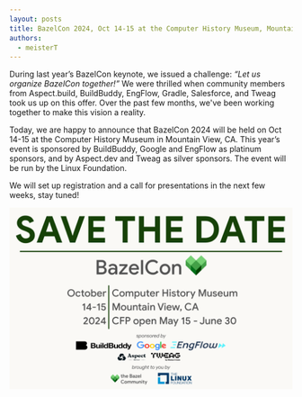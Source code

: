 ```yaml
---
layout: posts
title: BazelCon 2024, Oct 14-15 at the Computer History Museum, Mountain View
authors:
  - meisterT
---
```


During last year’s BazelCon keynote, we issued a challenge: *“Let us organize
BazelCon together!”* We were thrilled when community members from Aspect.build,
BuildBuddy, EngFlow, Gradle, Salesforce, and Tweag took us up on this offer.
Over the past few months, we've been working together to make this vision a
reality.

Today, we are happy to announce that BazelCon 2024 will be held on Oct 14-15 at
the Computer History Museum in Mountain View, CA. This year’s event is
sponsored by BuildBuddy, Google and EngFlow as platinum sponsors, and by
Aspect.dev and Tweag as silver sponsors. The event will be run by the Linux
Foundation.

We will set up registration and a call for presentations in the next few weeks,
stay tuned!

<img src="/assets/bazelcon24-savethedate.png"/>
